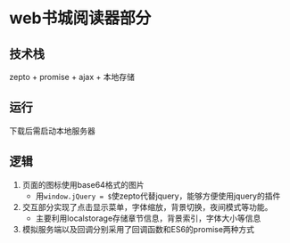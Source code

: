 # web书城阅读器部分

## 技术栈
   zepto + promise + ajax + 本地存储

## 运行
   下载后需启动本地服务器
    
## 逻辑
1. 页面的图标使用base64格式的图片
   * 用`window.jQuery = $`使zepto代替jquery，能够方便使用jquery的插件 
2. 交互部分实现了点击显示菜单，字体缩放，背景切换，夜间模式等功能。
   * 主要利用localstorage存储章节信息，背景索引，字体大小等信息
3. 模拟服务端以及回调分别采用了回调函数和ES6的promise两种方式
